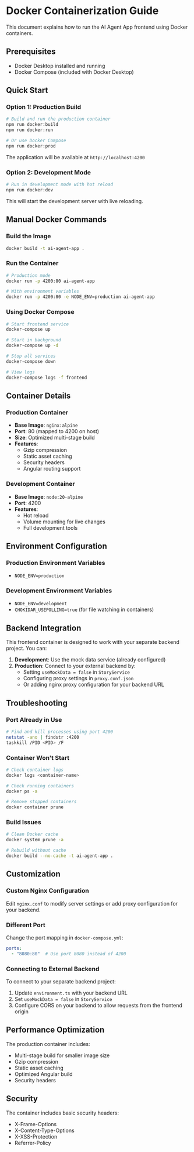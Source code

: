 # Docker Containerization Guide

This document explains how to run the AI Agent App frontend using Docker containers.

## Prerequisites

- Docker Desktop installed and running
- Docker Compose (included with Docker Desktop)

## Quick Start

### Option 1: Production Build

```bash
# Build and run the production container
npm run docker:build
npm run docker:run

# Or use Docker Compose
npm run docker:prod
```

The application will be available at `http://localhost:4200`

### Option 2: Development Mode

```bash
# Run in development mode with hot reload
npm run docker:dev
```

This will start the development server with live reloading.

## Manual Docker Commands

### Build the Image

```bash
docker build -t ai-agent-app .
```

### Run the Container

```bash
# Production mode
docker run -p 4200:80 ai-agent-app

# With environment variables
docker run -p 4200:80 -e NODE_ENV=production ai-agent-app
```

### Using Docker Compose

```bash
# Start frontend service
docker-compose up

# Start in background
docker-compose up -d

# Stop all services
docker-compose down

# View logs
docker-compose logs -f frontend
```

## Container Details

### Production Container
- **Base Image**: `nginx:alpine`
- **Port**: 80 (mapped to 4200 on host)
- **Size**: Optimized multi-stage build
- **Features**: 
  - Gzip compression
  - Static asset caching
  - Security headers
  - Angular routing support

### Development Container
- **Base Image**: `node:20-alpine`
- **Port**: 4200
- **Features**:
  - Hot reload
  - Volume mounting for live changes
  - Full development tools

## Environment Configuration

### Production Environment Variables
- `NODE_ENV=production`

### Development Environment Variables
- `NODE_ENV=development`
- `CHOKIDAR_USEPOLLING=true` (for file watching in containers)

## Backend Integration

This frontend container is designed to work with your separate backend project. You can:

1. **Development**: Use the mock data service (already configured)
2. **Production**: Connect to your external backend by:
   - Setting `useMockData = false` in `StoryService`
   - Configuring proxy settings in `proxy.conf.json`
   - Or adding nginx proxy configuration for your backend URL

## Troubleshooting

### Port Already in Use
```bash
# Find and kill processes using port 4200
netstat -ano | findstr :4200
taskkill /PID <PID> /F
```

### Container Won't Start
```bash
# Check container logs
docker logs <container-name>

# Check running containers
docker ps -a

# Remove stopped containers
docker container prune
```

### Build Issues
```bash
# Clean Docker cache
docker system prune -a

# Rebuild without cache
docker build --no-cache -t ai-agent-app .
```

## Customization

### Custom Nginx Configuration
Edit `nginx.conf` to modify server settings or add proxy configuration for your backend.

### Different Port
Change the port mapping in `docker-compose.yml`:
```yaml
ports:
  - "8080:80"  # Use port 8080 instead of 4200
```

### Connecting to External Backend
To connect to your separate backend project:

1. Update `environment.ts` with your backend URL
2. Set `useMockData = false` in `StoryService`  
3. Configure CORS on your backend to allow requests from the frontend origin

## Performance Optimization

The production container includes:
- Multi-stage build for smaller image size
- Gzip compression
- Static asset caching
- Optimized Angular build
- Security headers

## Security

The container includes basic security headers:
- X-Frame-Options
- X-Content-Type-Options
- X-XSS-Protection
- Referrer-Policy
